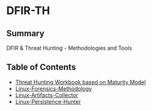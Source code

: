 # DFIR-TH

## Summary
DFIR & Threat Hunting - Methodologies and Tools


## Table of Contents

* [Threat Hunting Workbook based on Maturity Model](https://github.com/ptsec/DFIR-TH/blob/main/)
* [Linux-Forensics-Methodology](https://github.com/ptsec/DFIR-TH/blob/main/)
* [Linux-Artifacts-Collector](https://github.com/FSecureLABS/LinuxCatScale)
* [Linux-Persistence-Hunter](https://github.com/ptsec/DFIR-TH/blob/main/Linux-Persistence-Hunter.bash)

